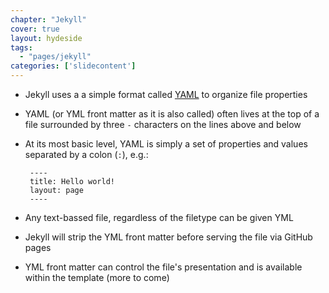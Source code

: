 ```yaml
---
chapter: "Jekyll"
cover: true
layout: hydeside
tags:
  - "pages/jekyll"
categories: ['slidecontent']
---
```


* Jekyll uses a a simple format called [YAML](http://www.yaml.org/) to organize file properties
* YAML (or YML front matter as it is also called) often lives at the top of a file surrounded by three `-` characters on the lines above and below
* At its most basic level, YAML is simply a set of properties and values separated by a colon (`:`), e.g.:

       ----
       title: Hello world!
       layout: page
       ----

* Any text-bassed file, regardless of the filetype can be given YML
* Jekyll will strip the YML front matter before serving the file via GitHub pages
* YML front matter can control the file's presentation and is available within the template (more to come)